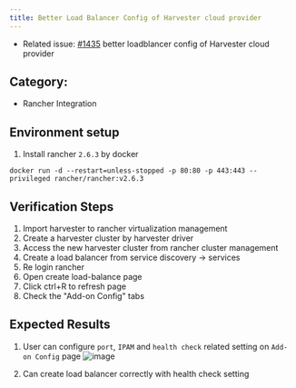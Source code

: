 ```yaml
---
title: Better Load Balancer Config of Harvester cloud provider
---
```


 * Related issue: [#1435](https://github.com/harvester/harvester/issues/1435) better loadblancer config of Harvester cloud provider

## Category: 
* Rancher Integration

## Environment setup
1. Install rancher `2.6.3` by docker
```
docker run -d --restart=unless-stopped -p 80:80 -p 443:443 --privileged rancher/rancher:v2.6.3
```

## Verification Steps
1. Import harvester to rancher virtualization management
1. Create a harvester cluster by harvester driver
1. Access the new harvester cluster from rancher cluster management
1. Create a load balancer from service discovery -> services
1. Re login rancher
1. Open create load-balance page
1. Click ctrl+R to refresh page
1. Check the "Add-on Config" tabs

## Expected Results
1. User can configure `port`, `IPAM` and `health check` related setting on `Add-on Config` page
![image](https://user-images.githubusercontent.com/29251855/141245366-799057f1-2aa7-4d7a-90d2-5e11541ddbc3.png)

1. Can create load balancer correctly with health check setting